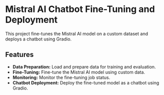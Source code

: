 # Mistral AI Chatbot Fine-Tuning and Deployment

This project fine-tunes the Mistral AI model on a custom dataset and deploys a chatbot using Gradio.

## Features

- **Data Preparation:** Load and prepare data for training and evaluation.
- **Fine-Tuning:** Fine-tune the Mistral AI model using custom data.
- **Monitoring:** Monitor the fine-tuning job status.
- **Chatbot Deployment:** Deploy the fine-tuned model as a chatbot using Gradio.
